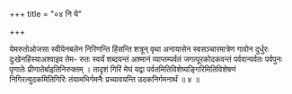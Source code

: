 +++
title = "०४ नि ये"

+++

येमरुतोओजसा स्वीयेनबलेन निरिणन्ति हिंसन्ति शत्रून् वृथा अनायासेन स्वसञ्चारमात्रेण गावोन दुर्धुरः दुःखेनहिंस्याअश्वाइव तेम- रुतः स्वर्यं शब्दयन्तं अश्मानं व्याप्तम्पर्वतं जगत्पूरकोदकवन्तं पर्ववान्पर्वतः पर्वपुनः पृणातेः प्रीणातेर्बाइतिनिरुक्तम् । तादृशं गिरिं मेघं यद्वा पर्वतमितिविशेष्यङ्गिरिमितिविशेषणं निगिरत्युदकमितिगिरिः तंयामभिर्गमनैः प्रच्यावयन्ति उदकनिर्गमनार्थं ॥ ४ ॥